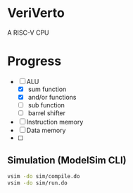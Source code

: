 # VeriVerto
A RISC-V CPU 

# Progress
- [ ] ALU
    - [x] sum function
    - [x] and/or functions
    - [ ] sub function
    - [ ] barrel shifter
- [ ] Instruction memory
- [ ] Data memory
- [ ]

## Simulation (ModelSim CLI)
```bash
vsim -do sim/compile.do
vsim -do sim/run.do